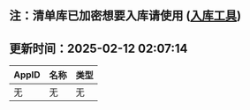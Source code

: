 ## 注：清单库已加密想要入库请使用 ([入库工具](https://github.com/BlankTMing/ManifestAutoUpdate/releases))

## 更新时间：2025-02-12 02:07:14
| AppID | 名称 | 类型  |
| :-------------------- | :----------------------------- | :----------- |
| 无 | 无 | 无 |
